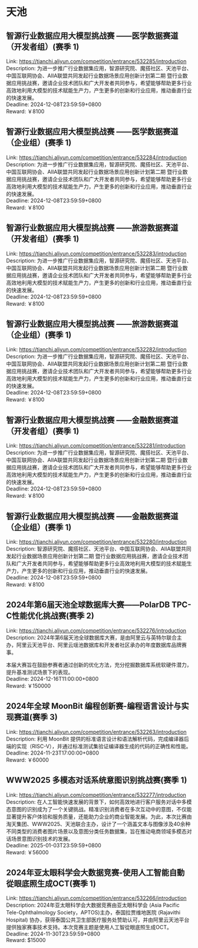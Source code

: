 # 天池



## 智源行业数据应用大模型挑战赛 ——医学数据赛道（开发者组）(赛季 1)

Link: https://tianchi.aliyun.com/competition/entrance/532285/introduction  
Description: 为进一步推广行业数据集应用，智源研究院、魔搭社区、天池平台、中国互联网协会、AIIA联盟共同发起行业数据场景应用创新计划第二期 暨行业数据应用挑战赛，邀请企业技术团队和广大开发者共同参与，希望能够帮助更多行业高效地利用大模型的技术赋能生产力，产生更多的创新和行业应用，推动垂直行业的快速发展。  
Deadline: 2024-12-08T23:59:59+0800  
Reward: ￥8100  


## 智源行业数据应用大模型挑战赛 ——医学数据赛道（企业组）(赛季 1)

Link: https://tianchi.aliyun.com/competition/entrance/532284/introduction  
Description: 为进一步推广行业数据集应用，智源研究院、魔搭社区、天池平台、中国互联网协会、AIIA联盟共同发起行业数据场景应用创新计划第二期 暨行业数据应用挑战赛，邀请企业技术团队和广大开发者共同参与，希望能够帮助更多行业高效地利用大模型的技术赋能生产力，产生更多的创新和行业应用，推动垂直行业的快速发展。  
Deadline: 2024-12-08T23:59:59+0800  
Reward: ￥8100  


## 智源行业数据应用大模型挑战赛 ——旅游数据赛道（开发者组）(赛季 1)

Link: https://tianchi.aliyun.com/competition/entrance/532283/introduction  
Description: 为进一步推广行业数据集应用，智源研究院、魔搭社区、天池平台、中国互联网协会、AIIA联盟共同发起行业数据场景应用创新计划第二期 暨行业数据应用挑战赛，邀请企业技术团队和广大开发者共同参与，希望能够帮助更多行业高效地利用大模型的技术赋能生产力，产生更多的创新和行业应用，推动垂直行业的快速发展。  
Deadline: 2024-12-08T23:59:59+0800  
Reward: ￥8100  


## 智源行业数据应用大模型挑战赛 ——旅游数据赛道（企业组）(赛季 1)

Link: https://tianchi.aliyun.com/competition/entrance/532282/introduction  
Description: 为进一步推广行业数据集应用，智源研究院、魔搭社区、天池平台、中国互联网协会、AIIA联盟共同发起行业数据场景应用创新计划第二期 暨行业数据应用挑战赛，邀请企业技术团队和广大开发者共同参与，希望能够帮助更多行业高效地利用大模型的技术赋能生产力，产生更多的创新和行业应用，推动垂直行业的快速发展。  
Deadline: 2024-12-08T23:59:59+0800  
Reward: ￥8100  


## 智源行业数据应用大模型挑战赛 ——金融数据赛道（开发者组）(赛季 1)

Link: https://tianchi.aliyun.com/competition/entrance/532281/introduction  
Description: 为进一步推广行业数据集应用，智源研究院、魔搭社区、天池平台、中国互联网协会、AIIA联盟共同发起行业数据场景应用创新计划第二期 暨行业数据应用挑战赛，邀请企业技术团队和广大开发者共同参与，希望能够帮助更多行业高效地利用大模型的技术赋能生产力，产生更多的创新和行业应用，推动垂直行业的快速发展。  
Deadline: 2024-12-08T23:59:59+0800  
Reward: ￥8100  


## 智源行业数据应用大模型挑战赛 ——金融数据赛道（企业组）(赛季 1)

Link: https://tianchi.aliyun.com/competition/entrance/532280/introduction  
Description: 智源研究院、魔搭社区、天池平台、中国互联网协会、AIIA联盟共同发起行业数据场景应用创新计划第二期 暨行业数据应用挑战赛，邀请企业技术团队和广大开发者共同参与，希望能够帮助更多行业高效地利用大模型的技术赋能生产力，产生更多的创新和行业应用，推动垂直行业的快速发展。  
Deadline: 2024-12-08T23:59:59+0800  
Reward: ￥8100  


## 2024年第6届天池全球数据库大赛——PolarDB TPC-C性能优化挑战赛(赛季 2)

Link: https://tianchi.aliyun.com/competition/entrance/532276/introduction  
Description: 2024年第6届天池全球数据库大赛，是由阿里云与英特尔联合主办，阿里云天池平台、阿里云瑶池数据库和开发者社区承办的年度数据库品牌赛事。

本届大赛旨在鼓励参赛者通过创新的优化方法，充分挖掘数据库系统软硬件潜力，提升基准测试场景下的表现。  
Deadline: 2024-12-16T11:00:00+0800  
Reward: ￥150000  


## 2024年全球 MoonBit 编程创新赛-编程语言设计与实现赛道(赛季 3)

Link: https://tianchi.aliyun.com/competition/entrance/532263/introduction  
Description: 利用 MoonBit 提供的标准语言设计和语法解析代码，完成编译器后端的实现（RISC-V），并通过标准测试集验证编译器生成的代码的正确性和性能。  
Deadline: 2024-11-23T17:00:00+0800  
Reward: ￥60000  


## WWW2025 多模态对话系统意图识别挑战赛(赛季 1)

Link: https://tianchi.aliyun.com/competition/entrance/532277/introduction  
Description: 在人工智能快速发展的背景下，如何高效地进行客户服务对话中多模态意图的识别成为了一个关键挑战。精准识别消费者在多次互动中的意图，不仅能显著提升客户体验和服务质量，还能助力企业的商业智能发展。为此，本次比赛由淘天集团、WWW2025、天池联合主办，设计了一个涵盖文本与图像涉及40余种不同类型的消费者图片场景以及意图分类任务数据集，旨在推动电商领域多模态对话场景意图识别技术的发展。  
Deadline: 2025-01-03T23:59:59+0800  
Reward: ￥56000  


## 2024年亚太眼科学会大数据竞赛-使用人工智能自動從眼底照生成OCT(赛季 1)

Link: https://tianchi.aliyun.com/competition/entrance/532266/introduction  
Description: 2024年亚太眼科学会大数据竞赛由亚太眼科学会 (Asia Pacific Tele-Ophthalmology Society，APTOS)主办，泰国拉贾维地医院 (Rajavithi Hospital) 协办，获得泰国公共卫生部医疗服务处赞助认可，并由阿里云天池平台提供独家赛事技术支持。本次竞赛主题是使用人工智從眼底照生成OCT。  
Deadline: 2024-11-30T23:59:59+0800  
Reward: $15000  


